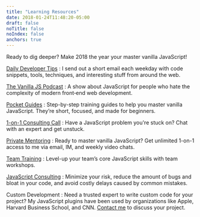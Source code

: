 ```yaml
---
title: "Learning Resources"
date: 2018-01-24T11:48:20-05:00
draft: false
noTitle: false
noIndex: false
anchors: true
---
```


Ready to dig deeper? Make 2018 the year your master vanilla JavaScript!

[Daily Developer Tips](https://gomakethings.com/articles/)
: I send out a short email each weekday with code snippets, tools, techniques, and interesting stuff from around the web.

[The Vanilla JS Podcast](https://vanillajspodcast.com)
: A show about JavaScript for people who hate the complexity of modern front‑end web development.

[Pocket Guides](https://gomakethings.com/guides/)
: Step-by-step training guides to help you master vanilla JavaScript. They’re short, focused, and made for beginners.

[1-on-1 Consulting Call](https://gomakethings.com/call/)
: Have a JavaScript problem you're stuck on? Chat with an expert and get unstuck.

[Private Mentoring](https://gomakethings.com/mentoring/)
: Ready to master vanilla JavaScript? Get unlimited 1-on-1 access to me via email, IM, and weekly video chats.

[Team Training](https://gomakethings.com/training/)
: Level-up your team’s core JavaScript skills with team workshops.

[JavaScript Consulting](https://gomakethings.com/consulting/)
: Minimize your risk, reduce the amount of bugs and bloat in your code, and avoid costly delays caused by common mistakes.

Custom Development
: Need a trusted expert to write custom code for your project? My JavaScript plugins have been used by organizations like Apple, Harvard Business School, and CNN. [Contact me](https://gomakethings.com/about/) to discuss your project.